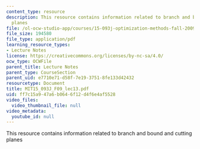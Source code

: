```yaml
---
content_type: resource
description: This resource contains information related to branch and bound and cutting
  planes
file: /ol-ocw-studio-app/courses/15-093j-optimization-methods-fall-2009/ff7c15a947a6b0646f12d4f6e4af5528_MIT15_093J_F09_lec13.pdf
file_size: 194580
file_type: application/pdf
learning_resource_types:
- Lecture Notes
license: https://creativecommons.org/licenses/by-nc-sa/4.0/
ocw_type: OCWFile
parent_title: Lecture Notes
parent_type: CourseSection
parent_uid: e7710e71-d58f-7e19-3751-8fe133d42432
resourcetype: Document
title: MIT15_093J_F09_lec13.pdf
uid: ff7c15a9-47a6-b064-6f12-d4f6e4af5528
video_files:
  video_thumbnail_file: null
video_metadata:
  youtube_id: null
---
```

This resource contains information related to branch and bound and cutting planes
